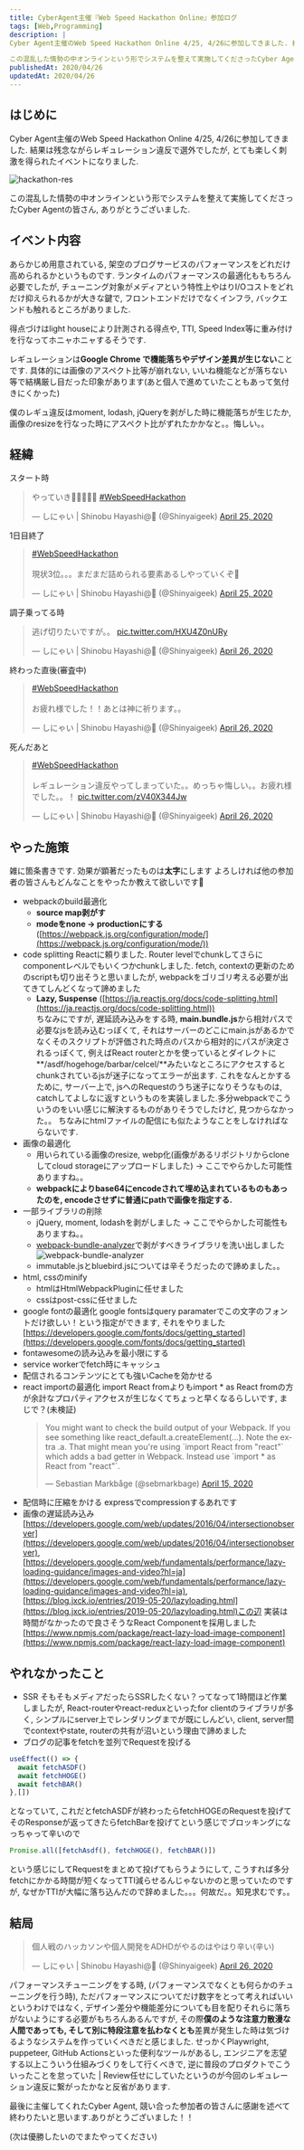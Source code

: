 ```yaml
---
title: CyberAgent主催『Web Speed Hackathon Online』参加ログ
tags: [Web,Programming]
description: |
Cyber Agent主催のWeb Speed Hackathon Online 4/25, 4/26に参加してきました. 結果は残念ながらレギュレーション違反で選外でしたが, とても楽しく刺激を得られたイベントになりました.

この混乱した情勢の中オンラインという形でシステムを整えて実施してくださったCyber Agentの皆さん, ありがとうございました.
publishedAt: 2020/04/26
updatedAt: 2020/04/26
---
```


## はじめに

Cyber Agent主催のWeb Speed Hackathon Online 4/25, 4/26に参加してきました. 結果は残念ながらレギュレーション違反で選外でしたが, とても楽しく刺激を得られたイベントになりました.

![hackathon-res](//images.ctfassets.net/6ib5avrqb1b0/2zXhUiyE81cBlz93wlvB86/64a82773664bb56382d160c3cc836313/____________________________2020-04-26_19.12.15.png)

この混乱した情勢の中オンラインという形でシステムを整えて実施してくださったCyber Agentの皆さん, ありがとうございました.

## イベント内容
あらかじめ用意されている, 架空のブログサービスのパフォーマンスをどれだけ高められるかというものです.
ランタイムのパフォーマンスの最適化ももちろん必要でしたが, チューニング対象がメディアという特性上やはりI/Oコストをどれだけ抑えられるかが大きな鍵で, フロントエンドだけでなくインフラ, バックエンドも触れるところがありました.

得点づけはlight houseにより計測される得点や, TTI, Speed Index等に重み付けを行なってホニャホニャするそうです.

レギュレーションは**Google Chrome で機能落ちやデザイン差異が生じない**ことです.
具体的には画像のアスペクト比等が崩れない, いいね機能などが落ちない等で結構厳し目だった印象があります(あと個人で進めていたこともあって気付きにくかった)

僕のレギュ違反はmoment, lodash, jQueryを剥がした時に機能落ちが生じたか, 画像のresizeを行なった時にアスペクト比がずれたかかなと。。悔しい。。

## 経緯

スタート時
<blockquote class="twitter-tweet"><p lang="ja" dir="ltr">やっていき💪💪💪💪💪 <a href="https://twitter.com/hashtag/WebSpeedHackathon?src=hash&amp;ref_src=twsrc%5Etfw">#WebSpeedHackathon</a></p>&mdash; しにゃい | Shinobu Hayashi@🏡 (@Shinyaigeek) <a href="https://twitter.com/Shinyaigeek/status/1253854845817126915?ref_src=twsrc%5Etfw">April 25, 2020</a></blockquote> <script async src="https://platform.twitter.com/widgets.js" charset="utf-8"></script>

1日目終了

<blockquote class="twitter-tweet"><p lang="ja" dir="ltr"><a href="https://twitter.com/hashtag/WebSpeedHackathon?src=hash&amp;ref_src=twsrc%5Etfw">#WebSpeedHackathon</a><br><br>現状3位。。。まだまだ詰められる要素あるしやっていくぞ💪</p>&mdash; しにゃい | Shinobu Hayashi@🏡 (@Shinyaigeek) <a href="https://twitter.com/Shinyaigeek/status/1253989347902152704?ref_src=twsrc%5Etfw">April 25, 2020</a></blockquote> <script async src="https://platform.twitter.com/widgets.js" charset="utf-8"></script>


調子乗ってる時
<blockquote class="twitter-tweet"><p lang="ja" dir="ltr">逃げ切りたいですが。。 <a href="https://t.co/HXU4Z0nURy">pic.twitter.com/HXU4Z0nURy</a></p>&mdash; しにゃい | Shinobu Hayashi@🏡 (@Shinyaigeek) <a href="https://twitter.com/Shinyaigeek/status/1254246375056797697?ref_src=twsrc%5Etfw">April 26, 2020</a></blockquote> <script async src="https://platform.twitter.com/widgets.js" charset="utf-8"></script>

終わった直後(審査中)
<blockquote class="twitter-tweet"><p lang="ja" dir="ltr"><a href="https://twitter.com/hashtag/WebSpeedHackathon?src=hash&amp;ref_src=twsrc%5Etfw">#WebSpeedHackathon</a><br><br>お疲れ様でした！！あとは神に祈ります。。</p>&mdash; しにゃい | Shinobu Hayashi@🏡 (@Shinyaigeek) <a href="https://twitter.com/Shinyaigeek/status/1254326987847421952?ref_src=twsrc%5Etfw">April 26, 2020</a></blockquote> <script async src="https://platform.twitter.com/widgets.js" charset="utf-8"></script>

死んだあと
<blockquote class="twitter-tweet"><p lang="ja" dir="ltr"><a href="https://twitter.com/hashtag/WebSpeedHackathon?src=hash&amp;ref_src=twsrc%5Etfw">#WebSpeedHackathon</a> <br><br>レギュレーション違反やってしまっていた。。めっちゃ悔しい。。お疲れ様でした。。！ <a href="https://t.co/zV40X344Jw">pic.twitter.com/zV40X344Jw</a></p>&mdash; しにゃい | Shinobu Hayashi@🏡 (@Shinyaigeek) <a href="https://twitter.com/Shinyaigeek/status/1254352999243079682?ref_src=twsrc%5Etfw">April 26, 2020</a></blockquote> <script async src="https://platform.twitter.com/widgets.js" charset="utf-8"></script>

## やった施策

雑に箇条書きです. 効果が顕著だったものは**太字**にします
よろしければ他の参加者の皆さんもどんなことをやったか教えて欲しいです🤲

* webpackのbuild最適化
  * **source map剥がす**
  * **modeをnone -> productionにする** ([https://webpack.js.org/configuration/mode/](https://webpack.js.org/configuration/mode/))
* code splitting
  Reactに頼りました. Router levelでchunkしてさらにcomponentレベルでもいくつかchunkしました. fetch, contextの更新のためのscriptも切り出そうと思いましたが, webpackをゴリゴリ考える必要が出てきてしんどくなって諦めました
  * **Lazy, Suspense** ([https://ja.reactjs.org/docs/code-splitting.html](https://ja.reactjs.org/docs/code-splitting.html))  
  ちなみにですが, 遅延読み込みをする時, **main.bundle.js**から相対パスで必要なjsを読み込むっぽくて, それはサーバーのどこにmain.jsがあるかでなくそのスクリプトが評価された時点のパスから相対的にパスが決定されるっぽくて, 例えばReact routerとかを使っているとダイレクトに **/asdf/hogehoge/barbar/celcel/**みたいなところにアクセスするとchunkされているjsが迷子になってエラーが出ます. これをなんとかするために, サーバー上で, jsへのRequestのうち迷子になりそうなものは, catchしてよしなに返すというものを実装しました.多分webpackでこういうのをいい感じに解決するものがありそうでしたけど, 見つからなかった。。 ちなみにhtmlファイルの配信にも似たようなことをしなければならないです.
* 画像の最適化
  * 用いられている画像のresize, webp化(画像があるリポジトリからcloneしてcloud storageにアップロードしました) -> ここでやらかした可能性ありますね。。
  * **webpackによりbase64にencodeされて埋め込まれているものもあったのを, encodeさせずに普通にpathで画像を指定する.**
* 一部ライブラリの削除
  * jQuery, moment, lodashを剥がしました -> ここでやらかした可能性もありますね。。
  * [webpack-bundle-analyzer](https://www.npmjs.com/package/webpack-bundle-analyzer)で剥がすべきライブラリを洗い出しました
    ![webpack-bundle-analyzer](//images.ctfassets.net/6ib5avrqb1b0/5JSzMnz0ULjI1ddyZeHnWT/7615592efbb0e04070192a818998f092/____________________________2020-04-26_20.03.24.png)
  * immutable.jsとbluebird.jsについては辛そうだったので諦めました。。
* html, cssのminify
  * htmlはHtmlWebpackPluginに任せました
  * cssはpost-cssに任せました
* google fontの最適化
  google fontsはquery paramaterでこの文字のフォントだけ欲しい！という指定ができます, それをやりました [https://developers.google.com/fonts/docs/getting_started](https://developers.google.com/fonts/docs/getting_started)
* fontawesomeの読み込みを最小限にする
* service workerでfetch時にキャッシュ
* 配信されるコンテンツにとても強いCacheを効かせる
* react importの最適化
  import React fromよりもimport * as React fromの方が余計なプロパティアクセスが生じなくてちょっと早くなるらしいです, まじで？(未検証)
  <blockquote class="twitter-tweet"><p lang="en" dir="ltr">You might want to check the build output of your Webpack. If you see something like react_default.a.createElement(...). Note the extra .a. That might mean you&#39;re using `import React from &quot;react&quot;` which adds a bad getter in Webpack. Instead use `import * as React from &quot;react&quot;`.</p>&mdash; Sebastian Markbåge (@sebmarkbage) <a href="https://twitter.com/sebmarkbage/status/1250284377138802689?ref_src=twsrc%5Etfw">April 15, 2020</a></blockquote> <script async src="https://platform.twitter.com/widgets.js" charset="utf-8"></script>
* 配信時に圧縮をかける
  expressでcompressionするあれです
* 画像の遅延読み込み     
  [https://developers.google.com/web/updates/2016/04/intersectionobserver](https://developers.google.com/web/updates/2016/04/intersectionobserver), [https://developers.google.com/web/fundamentals/performance/lazy-loading-guidance/images-and-video?hl=ja](https://developers.google.com/web/fundamentals/performance/lazy-loading-guidance/images-and-video?hl=ja), [https://blog.jxck.io/entries/2019-05-20/lazyloading.html](https://blog.jxck.io/entries/2019-05-20/lazyloading.html)この辺
  実装は時間がなかったので良さそうなReact Componentを採用しました [https://www.npmjs.com/package/react-lazy-load-image-component](https://www.npmjs.com/package/react-lazy-load-image-component)
  
## やれなかったこと
* SSR
  そもそもメディアだったらSSRしたくない？ってなって1時間ほど作業しましたが, React-routerやreact-reduxといったfor clientのライブラリが多く, シンプルにserver上でレンダリングまでが既にしんどい, client, server間でcontextやstate, routerの共有が沼いという理由で諦めました
* ブログの記事をfetchを並列でRequestを投げる

```javascript
useEffect(() => {
  await fetchASDF()
  await fetchHOGE()
  await fetchBAR()
},[])
```
となっていて, これだとfetchASDFが終わったらfetchHOGEのRequestを投げてそのResponseが返ってきたらfetchBarを投げてという感じでブロッキングになっちゃって辛いので
```javascript
Promise.all([fetchAsdf(), fetchHOGE(), fetchBAR()])
```

という感じにしてRequestをまとめて投げてもらうようにして, こうすれば多分fetchにかかる時間が短くなってTTI減らせるんじゃないかのと思っていたのですが, なぜかTTIが大幅に落ち込んだので辞めました。。。何故だ。。知見求むです。。

## 結局

<blockquote class="twitter-tweet"><p lang="ja" dir="ltr">個人戦のハッカソンや個人開発をADHDがやるのはやはり辛い(辛い)</p>&mdash; しにゃい | Shinobu Hayashi@🏡 (@Shinyaigeek) <a href="https://twitter.com/Shinyaigeek/status/1254358899152400385?ref_src=twsrc%5Etfw">April 26, 2020</a></blockquote> <script async src="https://platform.twitter.com/widgets.js" charset="utf-8"></script>

パフォーマンスチューニングをする時, (パフォーマンスでなくとも何らかのチューニングを行う時), ただパフォーマンスについてだけ数字をとって考えればいいというわけではなく, デザイン差分や機能差分についても目を配りそれらに落ちがないようにする必要がもちろんあるんですが, その際**僕のような注意力散漫な人間であっても, そして別に特段注意を払わなくとも**差異が発生した時は気づけるようなシステムを作っていくべきだと感じました. せっかくPlaywright, puppeteer, GitHub Actionsといった便利なツールがあるし, エンジニアを志望する以上こういう仕組みづくりをして行くべきで, 逆に普段のプロダクトでこういったことを怠っていた | Review任せにしていたというのが今回のレギュレーション違反に繋がったかなと反省があります. 

最後に主催してくれたCyber Agent, 競い合った参加者の皆さんに感謝を述べて終わりたいと思います.ありがとうございました！！

(次は優勝したいのでまたやってください)
    
